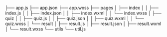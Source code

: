 ├── app.js
├── app.json
├── app.wxss
├── pages
│   ├── index
│   │   ├── index.js
│   │   ├── index.json
│   │   ├── index.wxml
│   │   └── index.wxss
│   ├── quiz
│   │   ├── quiz.js
│   │   ├── quiz.json
│   │   ├── quiz.wxml
│   │   └── quiz.wxss
│   └── result
│       ├── result.js
│       ├── result.json
│       ├── result.wxml
│       └── result.wxss
└── utils
    └── util.js
